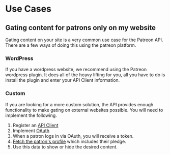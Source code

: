 # Use Cases
## Gating content for patrons only on my website
Gating content on your site is a very common use case for the Patreon API. There are a few ways of doing this using the patreon platform.

### WordPress
If you have a wordpress website, we recommend using the Patreon wordpress plugin. It does all of the heavy lifting for you, all you have to do is install the plugin and enter your API Client information.

### Custom
If you are looking for a more custom solution, the API provides enough functionality to make gating on external websites possible. You will need to implement the following.

1. Register an [API Client](#clients-and-api-keys)
2. Implement [OAuth](#oauth)
3. When a patron logs in via OAuth, you will receive a token.
4.  [Fetch the patron's profile](#fetching-a-patron-39-s-profile-info) which includes their pledge.
5. Use this data to show or hide the desired content.
